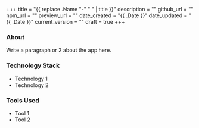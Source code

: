+++
title = "{{ replace .Name "-" " " | title }}"
description = ""
github_url = ""
npm_url = ""
preview_url = ""
date_created = "{{ .Date }}"
date_updated = "{{ .Date }}"
current_version = ""
draft = true
+++

### About

Write a paragraph or 2 about the app here.

### Technology Stack
- Technology 1
- Technology 2

### Tools Used
- Tool 1
- Tool 2